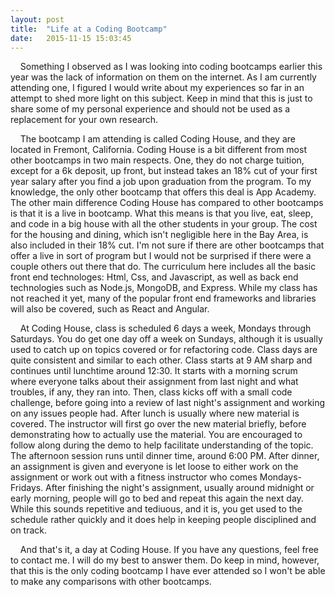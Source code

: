 ```yaml
---
layout: post
title:  "Life at a Coding Bootcamp"
date:   2015-11-15 15:03:45
---
```

&nbsp;&nbsp;&nbsp;&nbsp;Something I observed as I was looking into coding bootcamps earlier this year was the lack of information on them on the internet. As I am currently attending one, I figured I would write about my experiences so far in an attempt to shed more light on this subject. Keep in mind that this is just to share some of my personal experience and should not be used as a replacement for your own research. 

&nbsp;&nbsp;&nbsp;&nbsp;The bootcamp I am attending is called Coding House, and they are located in Fremont, California. Coding House is a bit different from most other bootcamps in two main respects. One, they do not charge tuition, except for a 6k deposit,  up front, but instead takes an 18% cut of your first year salary after you find a job upon graduation from the program. To my knowledge, the only other bootcamp that offers this deal is App Academy. The other main difference Coding House has compared to other bootcamps is that it is a live in bootcamp. What this means is that you live, eat, sleep, and code in a big house with all the other students in your group. The cost for the housing and dining, which isn't negligible here in the Bay Area, is also included in their 18% cut. I'm not sure if there are other bootcamps that offer a live in sort of program but I would not be surprised if there were a couple others out there that do. The curriculum here includes all the basic front end technologes: Html, Css, and Javascript, as well as back end technologies such as Node.js, MongoDB, and Express. While my class has not reached it yet, many of the popular front end frameworks and libraries will also be covered, such as React and Angular. 

&nbsp;&nbsp;&nbsp;&nbsp;At Coding House, class is scheduled 6 days a week, Mondays through Saturdays. You do get one day off a week on Sundays, although it is usually used to catch up on topics covered or for refactoring code. Class days are quite consistent and similar to each other. Class starts at 9 AM sharp and continues until lunchtime around 12:30. It starts with a morning scrum where everyone talks about their assignment from last night and what troubles, if any, they ran into. Then, class kicks off with a small code challenge, before going into a review of last night's assignment and working on any issues people had. After lunch is usually where new material is covered. The instructor will first go over the new material briefly, before demonstrating how to actually use the material. You are encouraged to follow along during the demo to help facilitate understanding of the topic. The afternoon session runs until dinner time, around 6:00 PM. After dinner, an assignment is given and everyone is let loose to either work on the assignment or work out with a fitness instructor who comes Mondays-Fridays. After finishing the night's assignment, usually around midnight or early morning, people will go to bed and repeat this again the next day. While this sounds repetitive and tediuous, and it is, you get used to the schedule rather quickly and it does help in keeping people disciplined and on track. 

&nbsp;&nbsp;&nbsp;&nbsp;And that's it, a day at Coding House. If you have any questions, feel free to contact me. I will do my best to answer them. Do keep in mind, however, that this is the only coding bootcamp I have ever attended so I won't be able to make any comparisons with other bootcamps. 
